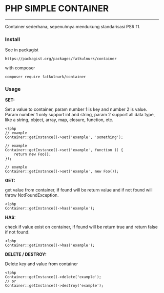 # PHP SIMPLE CONTAINER
---
Container sederhana, sepenuhnya mendukung standarisasi PSR 11.

### Install
See in packagist
````
https://packagist.org/packages/fatkulnurk/container
````
with composer
```
composer require fatkulnurk/container
```

### Usage
**SET:**

Set a value to container, param number 1 is key and number 2 is value. Param number 1 only support int and string, param 2 support all data type, like a string, object, array, map, closure, function, etc.
```
<?php
// example
Container::getInstance()->set('example', 'something');

// example
Container::getInstance()->set('example', function () {
    return new Foo();
});

// example
Container::getInstance()->set('example', new Foo());
```
**GET:**

get value from container, if found will be return value and if not found will throw NotFoundException.
```
<?php
Container::getInstance()->has('example');
```
**HAS:**

check if value exist on container, if found will be return true and return false if not found.
```
<?php
Container::getInstance()->has('example');
```

**DELETE / DESTROY:**

Delete key and value from container
```
<?php
Container::getInstance()->delete('example');
// or
Container::getInstance()->destroy('example');
```

